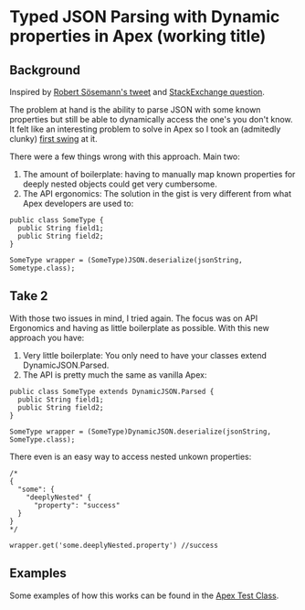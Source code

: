# Typed JSON Parsing with Dynamic properties in Apex (working title)

## Background

Inspired by [Robert Sösemann's tweet](https://twitter.com/rsoesemann/status/1270484037551951872) and [StackExchange question](https://salesforce.stackexchange.com/questions/309042/handle-unknown-properties-with-typed-json-deserialize).

The problem at hand is the ability to parse JSON with some known properties but still be able to dynamically access the one's you don't know. It felt like an interesting problem to solve in Apex so I took an (admitedly clunky) [first swing](https://gist.github.com/adrian-cg/1e4d7955d7e220d60b7815eb0b49757b) at it.

There were a few things wrong with this approach. Main two:

1. The amount of boilerplate: having to manually map known properties for deeply nested objects could get very cumbersome.
2. The API ergonomics: The solution in the gist is very different from what Apex developers are used to:

```apex
public class SomeType {
  public String field1;
  public String field2;
}

SomeType wrapper = (SomeType)JSON.deserialize(jsonString, Sometype.class);
```

## Take 2

With those two issues in mind, I tried again. The focus was on API Ergonomics and having as little boilerplate as possible. With this new approach you have:

1. Very little boilerplate: You only need to have your classes extend DynamicJSON.Parsed.
2. The API is pretty much the same as vanilla Apex:

```apex
public class SomeType extends DynamicJSON.Parsed {
  public String field1;
  public String field2;
}

SomeType wrapper = (SomeType)DynamicJSON.deserialize(jsonString, SomeType.class);
```

There even is an easy way to access nested unkown properties:

```apex
/*
{
  "some": {
    "deeplyNested" {
      "property": "success"
  }
}
*/

wrapper.get('some.deeplyNested.property') //success
```

## Examples

Some examples of how this works can be found in the [Apex Test Class](force-app/main/default/classes/DynamicJSONTest.cls).
